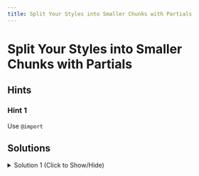 ```yaml
---
title: Split Your Styles into Smaller Chunks with Partials
---
```

# Split Your Styles into Smaller Chunks with Partials

## Hints 

### Hint 1

Use `@import`

## Solutions

<details><summary>Solution 1 (Click to Show/Hide)</summary>

Use `@import` to import `_variables.scss` like:

```sass
@import 'variables'
```
</details>

